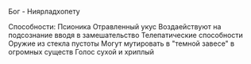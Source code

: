 Бог - Ниярладхопету

Способности:
Псионика
Отравленный укус
Воздаействуют на подсознание вводя в замешательство
Телепатические способности
Оружие из стекла пустоты
Могут мутировать в "темной завесе" в огромных существ
Голос сухой и хриплый
